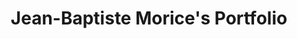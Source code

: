 ---
title     : "Jean-Baptiste Morice's Portfolio"
layout    : resume
permalink : /

# Top banner configuration
banner:
  background_default_color  : "#000"
  background_image_url      : "/assets/images/resume/sponza.png"
  background_image_filter   : "0.3"
  id_picture_url            : /assets/images/resume/id_picture.jpg
  hook_text                 : "Hi, I'm **Jean-Baptiste Morice** !"
  welcome_text              : |
    Welcome to my portfolio website.
  button_label              : "Learn more about me"
  button_url                : "#summary"

# Summary block configuration
summary :
#  title_text: "Intro"
  text : |
    Hello, my name is Jean-Baptiste Morice and I have recently graduated from [ESIR (École Supérieure d’Ingénieurs de Rennes)](https://esir.univ-rennes1.fr/en) as a **software engineer** specialized in **computer graphics** and **digital image processing**.

    My main interests are **rendering** (real-time and non real-time), **video game development**, **virtual reality** and **augmented reality**.

    I am currently looking for a job as a C++ developer on a project involving any of my main interests.

    [Download my resume](/resume){: .btn .btn--primary .btn--large}

# Work experiences
experiences :
-   company_name        : B<>COM
    company_location    : Cesson-Sévigné, France
    company_website_url : https://b-com.com/en
    company_logo_url    : /assets/images/resume/company_logo_bcom.png
    position            : Virtual Reality R&D Engineer Intern
    start_date          : March
    end_date            : September 2018
    short_summary       : |
        Studied the possible interactions in virtual reality between synthetic 3D content (produced by a graphic designer) and 3D content captured from reality (photogrammetry, 360-degree photos and videos, etc.), developed demonstrators highlighting the identified technological barriers which could be the subject of new research projects for the R&D laboratory.
    detailed_summary    :
    timeline_icon_url   : /assets/images/resume/virtual-reality.png

-   company_name        : SOGITEC
    company_location    : Bruz, France
    company_website_url : http://www.sogitec.com
    company_logo_url    : /assets/images/resume/company_logo_sogitec.png
    position            : 3D Rendering Engineer Intern
    start_date          : June
    end_date            : September 2017
    short_summary       : |
        Assessed the relevance of the Vulkan graphics API as a replacement for OpenGL in a real-time 3D rendering engine. Implemented it on a subset of the engine, evaluated the potential performance gains, and proposed a methodology to perform the API change over the entire engine.
    detailed_summary    :
    timeline_icon_url   : /assets/images/resume/timeline_icon_fighter_jet.png

-   company_name        : FIT-SA
    company_location    : Rennes, France
    company_website_url : http://www.fitsa-group.com
    company_logo_url    : "/assets/images/resume/company_logo_fit.png"
    position            : IT Project Manager Intern
    start_date          : June
    end_date            : August 2016
    short_summary       : |
        Contributed to initiate and plan an improvement project for the company’s information system. Performed needs assessments and expressed functional specifications for the improvement of the current Enterprise Resource Planning software (ERP) and for the purchase of a Customer Relationship Management software (CRM).
    detailed_summary    :
    timeline_icon_url   : /assets/images/resume/timeline_icon_milk_bottle.png

-   company_name        : MPO France
    company_location    : Vilaines-La-Juhel, France
    company_website_url : https://www.mpo-international.com
    company_logo_url    : /assets/images/resume/company_logo_mpo.png
    position            : Software Developer Intern
    start_date          : April
    end_date            : August 2015
    short_summary       : |
        Functional analysis, design, and development of a software interface between a Desktop Publishing (DTP) workflow engine and a Manufacturing Execution System (MES).
    detailed_summary    :
    timeline_icon_url   : /assets/images/resume/timeline_icon_vinyl_record.png

# Degrees
degrees :
-   degree             : Engineering Degree in Computer Science
    school_name        : École Supérieure d'Ingénieurs de Rennes (ESIR)
    school_website_url : https://esir.univ-rennes1.fr
    school_logo_url    : /assets/images/resume/school_logo_esir.png
    school_location    : Rennes, France
    start_date         : 2015
    end_date           : 2018
    summary            : |
        A french engineering degree in computer science with a specialization in computer graphics and digital image processing from a competitive engineering school attached to the University of Rennes 1.
        

        **Courses :** rendering (real-time rendering, ray tracing, global illumination...), digital image processing, compilation for digital imaging, human-computer interactions, image classification, video compression, computer vision, special effects, video games

-   degree             : Two-Year University Degree in Computer Science
    school_name        : Institut Universitaire de Technologie de Laval
    school_website_url : http://www.iut-laval.univ-lemans.fr
    school_logo_url    : /assets/images/resume/school_logo_iut_laval.png
    school_location    : Laval, France
    start_date         : 2013
    end_date           : 2015
    summary            : |
        A two-year university degree in computer science. Approximately equivalent to a Diploma of Higher Education in the UK, or an Associate's Degree in the US.
        
        
        **Courses :** algorithms, data structures and programming, object-oriented programming, software architecture, human-computer interactions, databases, operating systems, computer networks

# Skills
# http://www.perbang.dk/rgbgradient/
skill_categories :
-   name             : Programming
    background_color : "#4B4B4C"
    text_color       :
    skills           :
    -   name  : C
        icon  : devicon-c-plain
    -   name  : C++
        icon  : devicon-cplusplus-plain
    -   name  : C#
        icon  : devicon-csharp-plain
    -   name  : Java
        icon  : devicon-java-plain
    -   name  : Python
        icon  : devicon-python-plain
    -   name  : PHP
        icon  : devicon-php-plain
    -   name  : HTML & CSS
        icon  : devicon-html5-plain

-   name             : Graphics Programming
    background_color : "#5E5E5F"
    text_color       :
    skills           :
    -   name  : Unity
        icon  : devicons devicons-unity_small
    -   name  : OpenGL & GLSL
        image : /assets/images/resume/opengl_logo.png
    -   name  : Vulkan
        image : /assets/images/resume/vulkan_logo.png

-   name             : Other
    background_color : "#717172"
    text_color       :
    skills           :
    -   name  : Git
        icon  : devicon-git-plain
    -   name  : Microsoft Visual Studio
        icon  : devicon-visualstudio-plain
    -   name  : Qt
        image : /assets/images/resume/qt_logo.png 
    -   name  : OpenCV
        image : /assets/images/resume/opencv_logo.png
    -   name  : MySQL
        icon  : devicon-mysql-plain
    -   name  : PostgreSQL
        icon  : devicon-postgresql-plain
    -   name  : Microsoft SQL Server
        icon  : devicons devicons-msql_server
    -   name  : Windows
        icon  : devicon-windows8-original
    -   name  : Linux
        icon  : devicon-linux-plain

-   name             : Personal
    background_color : "#848485"
    text_color       :
    skills           :
    -   name  : Teamwork
    -   name  : Communication
    -   name  : Project Management
    -   name  : Agile Software Development

-   name             : Languages
    background_color : "#989898"
    text_color       :
    skills           :
    -   name  : ":fr: French"
    -   name  : ":gb: English"

contact :
  catchphrase        : "Do not hesitate to contact me !"
  mail_catchphrase   : "Send me an email at : "
  social_enabled     : true
  #social_catchphrase :

attributions :
-   "Banner image from [Crytek Sponza scene rendered in Babylon.js](https://www.babylonjs.com/demos/sponza/)"
-   "VR HMD timeline icon made by [Freepik](http://www.freepik.com) from [Flaticon](www.flaticon.com) is licensed by [Creative Commons BY 3.0](http://creativecommons.org/licenses/by/3.0/)"
-   "Plane timeline icon made by [Dave Gandy](https://www.flaticon.com/authors/dave-gandy) from [Flaticon](www.flaticon.com) is licensed by [Creative Commons BY 3.0](http://creativecommons.org/licenses/by/3.0/)"
-   "Milk bottle timeline icon made by [Freepik](http://www.freepik.com) from [Flaticon](www.flaticon.com) is licensed by [Creative Commons BY 3.0](http://creativecommons.org/licenses/by/3.0/)"
-   "Vynil record timeline icon made by [Freepik](http://www.freepik.com) from [Flaticon](www.flaticon.com) is licensed by [Creative Commons BY 3.0](http://creativecommons.org/licenses/by/3.0/)"

# TODO: Maybe add these ?
# # Associations
# -   organization:
#     position:
#     startDate:
#     endDate:
#     summary:
#
# # Projects
# -   project:
#     role:
#     startDate:
#     endDate:
#     description: 
---